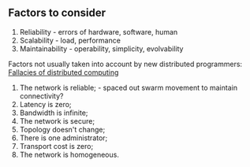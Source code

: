 ## Factors to consider

1. Reliability - errors of hardware, software, human
1. Scalability - load, performance
1. Maintainability - operability, simplicity, evolvability


Factors not usually taken into account by new distributed programmers: [Fallacies of distributed computing](https://en.wikipedia.org/wiki/Fallacies_of_distributed_computing)

1.  The network is reliable; - spaced out swarm movement to maintain connectivity?
2.  Latency is zero;
3.  Bandwidth is infinite;
4.  The network is secure;
5.  Topology doesn't change;
6.  There is one administrator;
7.  Transport cost is zero;
8.  The network is homogeneous.